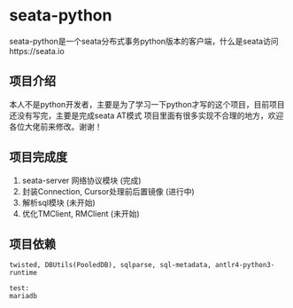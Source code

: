 # seata-python

seata-python是一个seata分布式事务python版本的客户端，什么是seata访问https://seata.io

## 项目介绍
本人不是python开发者，主要是为了学习一下python才写的这个项目，目前项目还没有写完，主要是完成seata AT模式
项目里面有很多实现不合理的地方，欢迎各位大佬前来修改。谢谢！

## 项目完成度
1. seata-server 网络协议模块 (完成)
2. 封装Connection, Cursor处理前后置镜像 (进行中)
3. 解析sql模块 (未开始)
4. 优化TMClient, RMClient (未开始)

## 项目依赖
```
twisted, DBUtils(PooledDB), sqlparse, sql-metadata, antlr4-python3-runtime

test:
mariadb
```